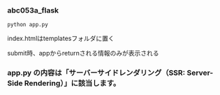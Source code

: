 
### abc053a_flask

```
python app.py
```

index.htmlはtemplatesフォルダに置く

submit時、appからreturnされる情報のみが表示される

### app.py の内容は「サーバーサイドレンダリング（SSR: Server-Side Rendering）」に該当します。
